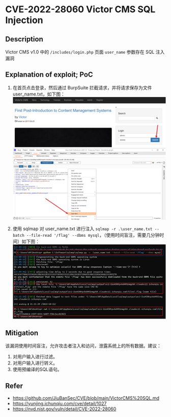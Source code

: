 # CVE-2022-28060 Victor CMS SQL Injection

## Description

Victor CMS v1.0 中的 `/includes/login.php` 页面 `user_name` 参数存在 SQL 注入漏洞

## Explanation of exploit; PoC

1. 在首页点击登录，然后通过 BurpSuite 拦截请求，并将请求保存为文件 user_name.txt，如下图：
    ![](images/CVE-2022-28060-1.png)
    ![](images/CVE-2022-28060-2.png)

2. 使用 sqlmap 对 user_name.txt 进行注入 `sqlmap -r .\user_name.txt --batch --file-read '/flag' --dbms mysql`，（使用时间盲注，需要几分钟时间）如下图：
    ![](images/CVE-2022-28060-3.png)


## Mitigation

该漏洞使用时间盲注，允许攻击者注入和访问，泄露系统上的所有数据。建议：
1. 对用户输入进行过滤。
2. 对用户输入进行转义。
3. 使用预编译的SQL语句。


## Refer

- https://github.com/JiuBanSec/CVE/blob/main/VictorCMS%20SQL.md
- https://yunjing.ichunqiu.com/cve/detail/1027
- https://nvd.nist.gov/vuln/detail/CVE-2022-28060